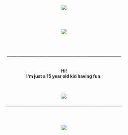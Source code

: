 <p align="center">
    <img src="https://i.imgur.com/x00uu9K.gif">
</p>   
<br>
<br>
<p align="center">
    <img src="https://github-readme-stats.vercel.app/api?username=0xWhey&show_icons=true&theme=tokyonight" >
</p>
<br>
<br>
<p align="center">
─────────────────────────────────────
</p>

<p align="center">
    <br>
    <strong>Hi!<br>
    I'm just a 15 year old kid having fun.<br> 
    </strong> <br>
    <br>
    </strong>
 
<p align="center">        
         <img src="https://img.shields.io/static/v1?label=Discord&logo=Discord&message=whey#5000%&color=7289DA">
         </a>        
<br>
<br>
──────────────────────────────────────
<br>
<br>
<br>
<br>
<img src="https://github-readme-stats.vercel.app/api/top-langs/?username=0xWhey&layout=compact&theme=tokyonight">
</p>
